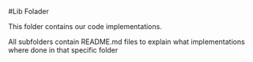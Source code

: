 #Lib Folader 

This folder contains our code implementations.

All subfolders contain README.md files to explain what implementations where done in that specific folder 